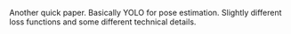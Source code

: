 Another quick paper. Basically YOLO for pose estimation. Slightly different loss functions and some different technical details.
